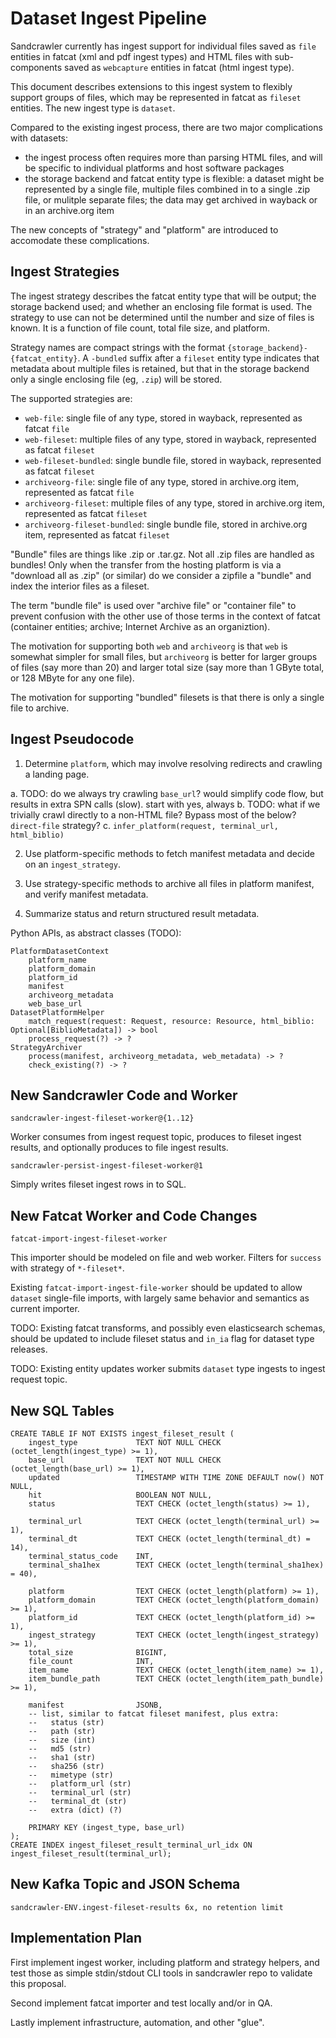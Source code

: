 
Dataset Ingest Pipeline
=======================

Sandcrawler currently has ingest support for individual files saved as `file`
entities in fatcat (xml and pdf ingest types) and HTML files with
sub-components saved as `webcapture` entities in fatcat (html ingest type).

This document describes extensions to this ingest system to flexibly support
groups of files, which may be represented in fatcat as `fileset` entities. The
new ingest type is `dataset`.

Compared to the existing ingest process, there are two major complications with
datasets:

- the ingest process often requires more than parsing HTML files, and will be
  specific to individual platforms and host software packages
- the storage backend and fatcat entity type is flexible: a dataset might be
  represented by a single file, multiple files combined in to a single .zip
  file, or mulitple separate files; the data may get archived in wayback or in
  an archive.org item

The new concepts of "strategy" and "platform" are introduced to accomodate
these complications.


## Ingest Strategies

The ingest strategy describes the fatcat entity type that will be output; the
storage backend used; and whether an enclosing file format is used. The
strategy to use can not be determined until the number and size of files is
known. It is a function of file count, total file size, and platform.

Strategy names are compact strings with the format
`{storage_backend}-{fatcat_entity}`. A `-bundled` suffix after a `fileset`
entity type indicates that metadata about multiple files is retained, but that
in the storage backend only a single enclosing file (eg, `.zip`) will be
stored.

The supported strategies are:

- `web-file`: single file of any type, stored in wayback, represented as fatcat `file`
- `web-fileset`: multiple files of any type, stored in wayback, represented as fatcat `fileset`
- `web-fileset-bundled`: single bundle file, stored in wayback, represented as fatcat `fileset`
- `archiveorg-file`: single file of any type, stored in archive.org item, represented as fatcat `file`
- `archiveorg-fileset`: multiple files of any type, stored in archive.org item, represented as fatcat `fileset`
- `archiveorg-fileset-bundled`: single bundle file, stored in archive.org item, represented as fatcat `fileset`

"Bundle" files are things like .zip or .tar.gz. Not all .zip files are handled
as bundles! Only when the transfer from the hosting platform is via a "download
all as .zip" (or similar) do we consider a zipfile a "bundle" and index the
interior files as a fileset.

The term "bundle file" is used over "archive file" or "container file" to
prevent confusion with the other use of those terms in the context of fatcat
(container entities; archive; Internet Archive as an organiztion).

The motivation for supporting both `web` and `archiveorg` is that `web` is
somewhat simpler for small files, but `archiveorg` is better for larger groups
of files (say more than 20) and larger total size (say more than 1 GByte total,
or 128 MByte for any one file).

The motivation for supporting "bundled" filesets is that there is only a single
file to archive.


## Ingest Pseudocode

1. Determine `platform`, which may involve resolving redirects and crawling a landing page.

  a. TODO: do we always try crawling `base_url`? would simplify code flow, but results in extra SPN calls (slow). start with yes, always
  b. TODO: what if we trivially crawl directly to a non-HTML file? Bypass most of the below? `direct-file` strategy?
  c. `infer_platform(request, terminal_url, html_biblio)`

2. Use platform-specific methods to fetch manifest metadata and decide on an `ingest_strategy`.

3. Use strategy-specific methods to archive all files in platform manifest, and verify manifest metadata.

4. Summarize status and return structured result metadata.

Python APIs, as abstract classes (TODO):

    PlatformDatasetContext
        platform_name
        platform_domain
        platform_id
        manifest
        archiveorg_metadata
        web_base_url
    DatasetPlatformHelper
        match_request(request: Request, resource: Resource, html_biblio: Optional[BiblioMetadata]) -> bool
        process_request(?) -> ?
    StrategyArchiver
        process(manifest, archiveorg_metadata, web_metadata) -> ?
        check_existing(?) -> ?


## New Sandcrawler Code and Worker

    sandcrawler-ingest-fileset-worker@{1..12}

Worker consumes from ingest request topic, produces to fileset ingest results,
and optionally produces to file ingest results.

    sandcrawler-persist-ingest-fileset-worker@1

Simply writes fileset ingest rows in to SQL.

## New Fatcat Worker and Code Changes

    fatcat-import-ingest-fileset-worker

This importer should be modeled on file and web worker. Filters for `success`
with strategy of `*-fileset*`.

Existing `fatcat-import-ingest-file-worker` should be updated to allow
`dataset` single-file imports, with largely same behavior and semantics as
current importer.

TODO: Existing fatcat transforms, and possibly even elasticsearch schemas,
should be updated to include fileset status and `in_ia` flag for dataset type
releases.

TODO: Existing entity updates worker submits `dataset` type ingests to ingest
request topic.


## New SQL Tables

    CREATE TABLE IF NOT EXISTS ingest_fileset_result (
        ingest_type             TEXT NOT NULL CHECK (octet_length(ingest_type) >= 1),
        base_url                TEXT NOT NULL CHECK (octet_length(base_url) >= 1),
        updated                 TIMESTAMP WITH TIME ZONE DEFAULT now() NOT NULL,
        hit                     BOOLEAN NOT NULL,
        status                  TEXT CHECK (octet_length(status) >= 1),

        terminal_url            TEXT CHECK (octet_length(terminal_url) >= 1),
        terminal_dt             TEXT CHECK (octet_length(terminal_dt) = 14),
        terminal_status_code    INT,
        terminal_sha1hex        TEXT CHECK (octet_length(terminal_sha1hex) = 40),

        platform                TEXT CHECK (octet_length(platform) >= 1),
        platform_domain         TEXT CHECK (octet_length(platform_domain) >= 1),
        platform_id             TEXT CHECK (octet_length(platform_id) >= 1),
        ingest_strategy         TEXT CHECK (octet_length(ingest_strategy) >= 1),
        total_size              BIGINT,
        file_count              INT,
        item_name               TEXT CHECK (octet_length(item_name) >= 1),
        item_bundle_path        TEXT CHECK (octet_length(item_path_bundle) >= 1),

        manifest                JSONB,
        -- list, similar to fatcat fileset manifest, plus extra:
        --   status (str)
        --   path (str)
        --   size (int)
        --   md5 (str)
        --   sha1 (str)
        --   sha256 (str)
        --   mimetype (str)
        --   platform_url (str)
        --   terminal_url (str)
        --   terminal_dt (str)
        --   extra (dict) (?)

        PRIMARY KEY (ingest_type, base_url)
    );
    CREATE INDEX ingest_fileset_result_terminal_url_idx ON ingest_fileset_result(terminal_url);


## New Kafka Topic and JSON Schema

    
    sandcrawler-ENV.ingest-fileset-results 6x, no retention limit


## Implementation Plan

First implement ingest worker, including platform and strategy helpers, and
test those as simple stdin/stdout CLI tools in sandcrawler repo to validate
this proposal.

Second implement fatcat importer and test locally and/or in QA.

Lastly implement infrastructure, automation, and other "glue".

